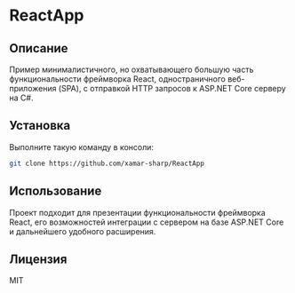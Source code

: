 # ReactApp                                          

## Описание 

Пример минималистичного, но охватывающего большую часть функциональности фреймворка React, одностраничного веб-приложения (SPA), с отправкой
HTTP запросов к ASP.NET Core серверу на C#.

## Установка

Выполните такую команду в консоли:
```bash
git clone https://github.com/xamar-sharp/ReactApp
```

## Использование

Проект подходит для презентации функциональности фреймворка React, его возможностей интеграции с сервером на базе ASP.NET Core
и дальнейшего удобного расширения.

## Лицензия

MIT